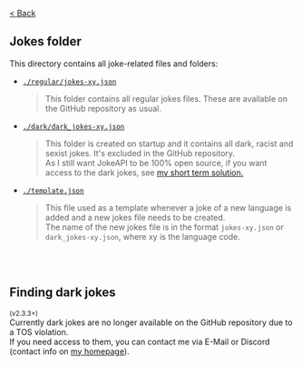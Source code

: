 [&lt; Back](../README.md#readme)
## Jokes folder
This directory contains all joke-related files and folders:  
  
- [`./regular/jokes-xy.json`](./regular/)
    > This folder contains all regular jokes files. These are available on the GitHub repository as usual.
- [`./dark/dark_jokes-xy.json`](./dark/)
    > This folder is created on startup and it contains all dark, racist and sexist jokes. It's excluded in the GitHub repository.  
    > As I still want JokeAPI to be 100% open source, if you want access to the dark jokes, see [my short term solution.](#finding-dark-jokes)
- [`./template.json`](./template.json)
    > This file used as a template whenever a joke of a new language is added and a new jokes file needs to be created.  
    > The name of the new jokes file is in the format `jokes-xy.json` or `dark_jokes-xy.json`, where xy is the language code.

<br><br>

## Finding dark jokes
<sup>(v2.3.3+)</sup>  
Currently dark jokes are no longer available on the GitHub repository due to a TOS violation.  
If you need access to them, you can contact me via E-Mail or Discord (contact info on [my homepage](https://sv443.net/)).  

<br><br><br><br><br><br><br><br><br><br><br><br><br><br><br><br><br><br>
